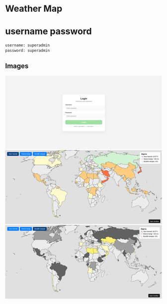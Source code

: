 # Weather Map

# username password

```sh
username: superadmin
password: superadmin
```

## Images

![Login Parol](public/3.png)
![Landing page](public/1.png)
![Topic](public/2.png)
